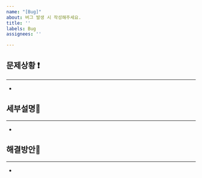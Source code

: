 ```yaml
---
name: "[Bug]"
about: 버그 발생 시 작성해주세요.
title: ''
labels: Bug
assignees: ''

---
```


## 문제상황 ❗

---

- 

## 세부설명🔖

---

- 

## 해결방안📕

---

-
